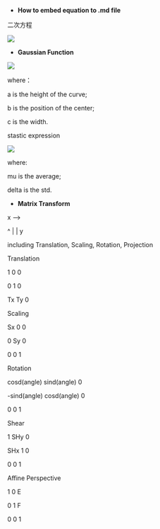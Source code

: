 * **How to embed equation to .md file**

二次方程

<img src="https://latex.codecogs.com/svg.latex?\Large&space;x=\frac{-b\pm\sqrt{b^2-4ac}}{2a}" />


* **Gaussian Function**

<img src="https://latex.codecogs.com/svg.latex?\Large&space;G(x)=a\cdot&space;e^{&space;\frac{^{-(x-b)^2}}{2&space;c^{2}}}"  />

where：

a is the height of the curve; 

b is the position of the center; 

c is the width.


stastic expression


<img src="https://latex.codecogs.com/svg.latex?\Large&space;G(x)=\frac{1}{\delta\cdot&space;\sqrt&space;{2\pi}}\cdot&space;e^{-\frac{1}{2}&space;\cdot&space;(\frac{x-\mu}{\delta})^2}" />

where:

mu is the average;

delta is the std.


* **Matrix Transform**

x -->

^
|
|
y

including Translation, Scaling, Rotation, Projection

Translation

1  0  0

0  1  0

Tx Ty 0

Scaling

Sx   0    0

0    Sy   0

0    0    1

Rotation

cosd(angle)  sind(angle) 0

-sind(angle) cosd(angle) 0

0            0           1

Shear

1   SHy 0

SHx 1   0

0   0   1

Affine Perspective  

1 0 E

0 1 F

0 0 1
